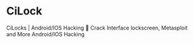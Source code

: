 # CiLock
CiLocks | Android/IOS Hacking 📱 Crack Interface lockscreen, Metasploit and More Android/IOS Hacking
